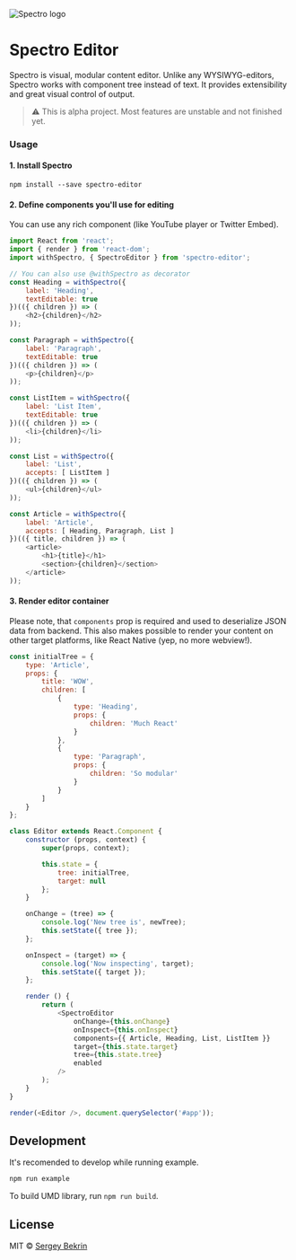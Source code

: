 ![Spectro logo](https://raw.githubusercontent.com/sergeybekrin/spectro/master/.github/spectro-logo.png)
# Spectro Editor
Spectro is visual, modular content editor. Unlike any WYSIWYG-editors,
Spectro works with component tree instead of text. It provides extensibility
and great visual control of output.

> ⚠️ This is alpha project. Most features are unstable and not finished yet.

### Usage
#### 1. Install Spectro
```
npm install --save spectro-editor
```

#### 2. Define components you'll use for editing
You can use any rich component (like YouTube player or Twitter Embed).

```javascript
import React from 'react';
import { render } from 'react-dom';
import withSpectro, { SpectroEditor } from 'spectro-editor';

// You can also use @withSpectro as decorator
const Heading = withSpectro({
    label: 'Heading',
    textEditable: true
})(({ children }) => (
    <h2>{children}</h2>
));

const Paragraph = withSpectro({
    label: 'Paragraph',
    textEditable: true
})(({ children }) => (
    <p>{children}</p>
));

const ListItem = withSpectro({
    label: 'List Item',
    textEditable: true
})(({ children }) => (
    <li>{children}</li>
));

const List = withSpectro({
    label: 'List',
    accepts: [ ListItem ]
})(({ children }) => (
    <ul>{children}</ul>
));

const Article = withSpectro({
    label: 'Article',
    accepts: [ Heading, Paragraph, List ]
})(({ title, children }) => (
    <article>
        <h1>{title}</h1>
        <section>{children}</section>
    </article>
));
```

#### 3. Render editor container
Please note, that `components` prop is required and used to
deserialize JSON data from backend. This also makes possible
to render your content on other target platforms, like React
Native (yep, no more webview!).

```javascript
const initialTree = {
    type: 'Article',
    props: {
        title: 'WOW',
        children: [
            {
                type: 'Heading',
                props: {
                    children: 'Much React'
                }
            },
            {
                type: 'Paragraph',
                props: {
                    children: 'So modular'
                }
            }
        ]
    }
};

class Editor extends React.Component {
    constructor (props, context) {
        super(props, context);

        this.state = {
            tree: initialTree,
            target: null
        };
    }

    onChange = (tree) => {
        console.log('New tree is', newTree);
        this.setState({ tree });
    };

    onInspect = (target) => {
        console.log('Now inspecting', target);
        this.setState({ target });
    };

    render () {
        return (
            <SpectroEditor
                onChange={this.onChange}
                onInspect={this.onInspect}
                components={{ Article, Heading, List, ListItem }}
                target={this.state.target}
                tree={this.state.tree}
                enabled
            />
        );
    }
}

render(<Editor />, document.querySelector('#app'));
```

## Development
It's recomended to develop while running example.
```bash
npm run example
```

To build UMD library, run `npm run build`.

## License
MIT © [Sergey Bekrin](https://github.com/sergeybekrin)
